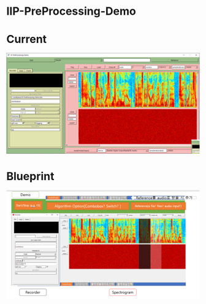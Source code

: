 # IIP-PreProcessing-Demo  

# Current    
![WIP](doc/WIP.png)    
# Blueprint    
![blueprint](doc/blueprint.png)  
